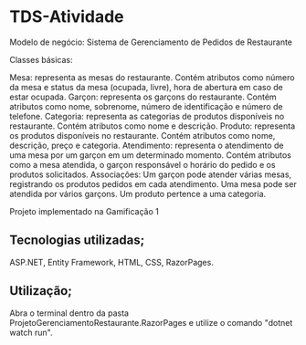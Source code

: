 
# TDS-Atividade

Modelo de negócio: Sistema de Gerenciamento de Pedidos de Restaurante

Classes básicas:

Mesa: representa as mesas do restaurante. Contém atributos como número da mesa e status da mesa (ocupada, livre), hora de abertura em caso de estar ocupada.
Garçon: representa os garçons do restaurante. Contém atributos como nome, sobrenome, número de identificação e número de telefone.
Categoria: representa as categorias de produtos disponíveis no restaurante. Contém atributos como nome e descrição.
Produto: representa os produtos disponíveis no restaurante. Contém atributos como nome, descrição, preço e categoria.
Atendimento: representa o atendimento de uma mesa por um garçon em um determinado momento. Contém atributos como a mesa atendida, o garçon responsável o horário do pedido e os produtos solicitados.
Associações: Um garçon pode atender várias mesas, registrando os produtos pedidos em cada atendimento. Uma mesa pode ser atendida por vários garçons.  Um produto pertence a uma categoria.

Projeto implementado na Gamificação 1

## Tecnologias utilizadas;
ASP.NET,
Entity Framework,
HTML,
CSS, 
RazorPages.

## Utilização;
Abra o terminal dentro da pasta ProjetoGerenciamentoRestaurante.RazorPages e utilize o comando "dotnet watch run".

